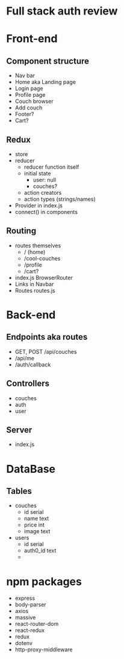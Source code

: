 # Full stack auth review

# Front-end

## Component structure

* Nav bar
* Home aka Landing page
* Login page
* Profile page
* Couch browser
* Add couch
* Footer?
* Cart?

## Redux

* store
* reducer
    * reducer function itself
    * initial state
        * user: null
        * couches?
    * action creators
    * action types (strings/names)
* Provider in index.js
* connect() in components

## Routing

* routes themselves
    * / (home)
    * /cool-couches
    * /profile
    * /cart?
* index.js BrowserRouter
* Links in Navbar
* Routes routes.js


# Back-end

## Endpoints aka routes

* GET, POST /api/couches
* /api/me
* /auth/callback

## Controllers

* couches
* auth
* user

## Server

* index.js


# DataBase

## Tables

* couches
    * id serial 
    * name text
    * price int
    * image text
* users
    * id serial
    * auth0_id text
    * 



# npm packages

* express
* body-parser
* axios
* massive
* react-router-dom
* react-redux
* redux
* dotenv
* http-proxy-middleware